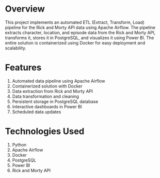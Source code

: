 ﻿# Overview
This project implements an automated ETL (Extract, Transform, Load) pipeline for the Rick and Morty API data using Apache Airflow. The pipeline extracts character, location, and episode data from the Rick and Morty API, transforms it, stores it in PostgreSQL, and visualizes it using Power BI. The entire solution is containerized using Docker for easy deployment and scalability.

# Features
1. Automated data pipeline using Apache Airflow
2. Containerized solution with Docker
3. Data extraction from Rick and Morty API
4. Data transformation and cleaning
5. Persistent storage in PostgreSQL database
6. Interactive dashboards in Power BI
7. Scheduled data updates

# Technologies Used
1. Python
2. Apache Airflow
3. Docker
4. PostgreSQL
5. Power BI
6. Rick and Morty API
